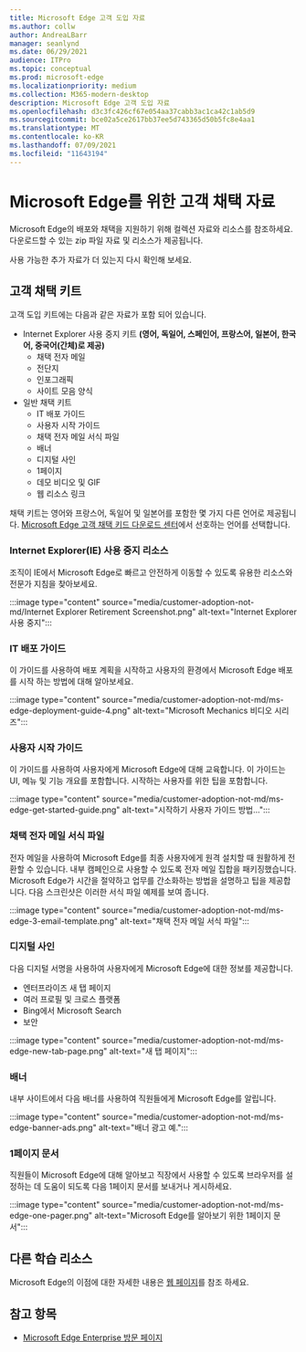```yaml
---
title: Microsoft Edge 고객 도입 자료
ms.author: collw
author: AndreaLBarr
manager: seanlynd
ms.date: 06/29/2021
audience: ITPro
ms.topic: conceptual
ms.prod: microsoft-edge
ms.localizationpriority: medium
ms.collection: M365-modern-desktop
description: Microsoft Edge 고객 도입 자료
ms.openlocfilehash: d3c3fc426cf67e054aa37cabb3ac1ca42c1ab5d9
ms.sourcegitcommit: bce02a5ce2617bb37ee5d743365d50b5fc8e4aa1
ms.translationtype: MT
ms.contentlocale: ko-KR
ms.lasthandoff: 07/09/2021
ms.locfileid: "11643194"
---
```

# <a name="customer-adoption-materials-for-microsoft-edge"></a>Microsoft Edge를 위한 고객 채택 자료

Microsoft Edge의 배포와 채택을 지원하기 위해 컬렉션 자료와 리소스를 참조하세요. 다운로드할 수 있는 zip 파일 자료 및 리소스가 제공됩니다.

사용 가능한 추가 자료가 더 있는지 다시 확인해 보세요.

## <a name="customer-adoption-kit"></a>고객 채택 키트

고객 도입 키트에는 다음과 같은 자료가 포함 되어 있습니다.
- Internet Explorer 사용 중지 키트 **(영어, 독일어, 스페인어, 프랑스어, 일본어, 한국어, 중국어(간체)로 제공)**
    - 채택 전자 메일
    - 전단지
    - 인포그래픽
    - 사이트 모음 양식
- 일반 채택 키트
    - IT 배포 가이드
    - 사용자 시작 가이드
    - 채택 전자 메일 서식 파일
    - 배너
    - 디지털 사인
    - 1페이지
    - 데모 비디오 및 GIF
    - 웹 리소스 링크

채택 키트는 영어와 프랑스어, 독일어 및 일본어를 포함한 몇 가지 다른 언어로 제공됩니다. [Microsoft Edge 고객 채택 키드 다운로드 센터](https://www.microsoft.com/download/details.aspx?id=102119)에서 선호하는 언어를 선택합니다.

### <a name="internet-explorer-ie-retirement-resources"></a>Internet Explorer(IE) 사용 중지 리소스

조직이 IE에서 Microsoft Edge로 빠르고 안전하게 이동할 수 있도록 유용한 리소스와 전문가 지침을 찾아보세요.

:::image type="content" source="media/customer-adoption-not-md/Internet Explorer Retirement Screenshot.png" alt-text="Internet Explorer 사용 중지":::

### <a name="it-deployment-guide"></a>IT 배포 가이드

이 가이드를 사용하여 배포 계획을 시작하고 사용자의 환경에서 Microsoft Edge 배포를 시작 하는 방법에 대해 알아보세요.

:::image type="content" source="media/customer-adoption-not-md/ms-edge-deployment-guide-4.png" alt-text="Microsoft Mechanics 비디오 시리즈":::

### <a name="how-to-get-started-user-guide"></a>사용자 시작 가이드

이 가이드를 사용하여 사용자에게 Microsoft Edge에 대해 교육합니다. 이 가이드는 UI, 메뉴 및 기능 개요를 포함합니다. 시작하는 사용자를 위한 팁을 포함합니다.

:::image type="content" source="media/customer-adoption-not-md/ms-edge-get-started-guide.png" alt-text="시작하기 사용자 가이드 방법...":::

### <a name="adoption-email-templates"></a>채택 전자 메일 서식 파일

전자 메일을 사용하여 Microsoft Edge를 최종 사용자에게 원격 설치할 때 원활하게 전환할 수 있습니다. 내부 캠페인으로 사용할 수 있도록 전자 메일 집합을 패키징했습니다. Microsoft Edge가 시간을 절약하고 업무를 간소화하는 방법을 설명하고 팁을 제공합니다. 다음 스크린샷은 이러한 서식 파일 예제를 보여 줍니다.

:::image type="content" source="media/customer-adoption-not-md/ms-edge-3-email-template.png" alt-text="채택 전자 메일 서식 파일":::

### <a name="digital-signage"></a>디지털 사인

다음 디지털 서명을 사용하여 사용자에게 Microsoft Edge에 대한 정보를 제공합니다.

- 엔터프라이즈 새 탭 페이지
- 여러 프로필 및 크로스 플랫폼
- Bing에서 Microsoft Search
- 보안

:::image type="content" source="media/customer-adoption-not-md/ms-edge-new-tab-page.png" alt-text="새 탭 페이지":::

### <a name="banners"></a>배너

내부 사이트에서 다음 배너를 사용하여 직원들에게 Microsoft Edge를 알립니다.

:::image type="content" source="media/customer-adoption-not-md/ms-edge-banner-ads.png" alt-text="배너 광고 예.":::

### <a name="one-pagers"></a>1페이지 문서

직원들이 Microsoft Edge에 대해 알아보고 직장에서 사용할 수 있도록 브라우저를 설정하는 데 도움이 되도록 다음 1페이지 문서를 보내거나 게시하세요.

:::image type="content" source="media/customer-adoption-not-md/ms-edge-one-pager.png" alt-text="Microsoft Edge를 알아보기 위한 1페이지 문서":::

## <a name="other-learning-resources"></a>다른 학습 리소스

Microsoft Edge의 이점에 대한 자세한 내용은 [웹 페이지](https://www.microsoft.com/edge/business)를 참조 하세요.

## <a name="see-also"></a>참고 항목

- [Microsoft Edge Enterprise 방문 페이지](https://aka.ms/EdgeEnterprise)
